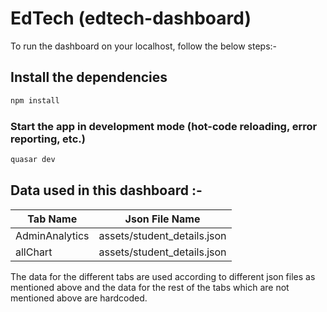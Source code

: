 # EdTech (edtech-dashboard)

To run the dashboard on your localhost, follow the below steps:-

## Install the dependencies
```bash
npm install
```

### Start the app in development mode (hot-code reloading, error reporting, etc.)
```bash
quasar dev
```
## Data used in this dashboard :-
Tab Name              | Json File Name
--------------------- | -------------
AdminAnalytics        | assets/student_details.json
allChart              | assets/student_details.json
 

The data for the different tabs are used according to different json files as mentioned above and the data for the rest of the tabs which are not mentioned above are hardcoded.
